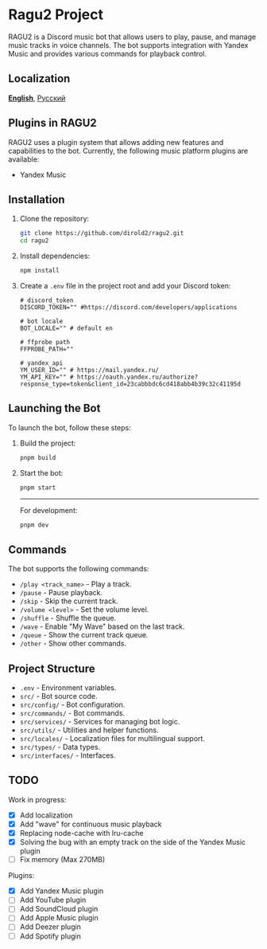 # Ragu2 Project

RAGU2 is a Discord music bot that allows users to play, pause, and manage music tracks in voice channels. The bot supports integration with Yandex Music and provides various commands for playback control.

## Localization

[__English__](./README.md), [Русский](./lang/ru/README.md)

## Plugins in RAGU2

RAGU2 uses a plugin system that allows adding new features and capabilities to the bot. Currently, the following music platform plugins are available:

- Yandex Music

## Installation

1. Clone the repository:

   ```bash
   git clone https://github.com/dirold2/ragu2.git
   cd ragu2
   ```

2. Install dependencies:

   ```bash
   npm install
   ```

3. Create a `.env` file in the project root and add your Discord token:

   ```env
   # discord_token
   DISCORD_TOKEN="" #https://discord.com/developers/applications

   # bot locale
   BOT_LOCALE="" # default en

   # ffprobe path
   FFPROBE_PATH="" 

   # yandex_api
   YM_USER_ID="" # https://mail.yandex.ru/
   YM_API_KEY="" # https://oauth.yandex.ru/authorize?response_type=token&client_id=23cabbbdc6cd418abb4b39c32c41195d
   ```

## Launching the Bot

To launch the bot, follow these steps:

1. Build the project:

   ```bash
   pnpm build
   ```

2. Start the bot:

   ```bash
   pnpm start
   ```

   ________________________

   For development:

   ```bash
   pnpm dev
   ```

## Commands

The bot supports the following commands:

- `/play <track_name>` - Play a track.
- `/pause` - Pause playback.
- `/skip` - Skip the current track.
- `/volume <level>` - Set the volume level.
- `/shuffle` - Shuffle the queue.
- `/wave` - Enable "My Wave" based on the last track.
- `/queue` - Show the current track queue.
- `/other` - Show other commands.

## Project Structure

- `.env` - Environment variables.
- `src/` - Bot source code.
- `src/config/` - Bot configuration.
- `src/commands/` - Bot commands.
- `src/services/` - Services for managing bot logic.
- `src/utils/` - Utilities and helper functions.
- `src/locales/` - Localization files for multilingual support.
- `src/types/` - Data types.
- `src/interfaces/` - Interfaces.

## TODO

Work in progress:

- [x] Add localization
- [x] Add "wave" for continuous music playback
- [x] Replacing node-cache with lru-cache
- [x] Solving the bug with an empty track on the side of the Yandex Music plugin
- [ ] Fix memory (Max 270MB)

Plugins:

- [x] Add Yandex Music plugin
- [ ] Add YouTube plugin
- [ ] Add SoundCloud plugin
- [ ] Add Apple Music plugin
- [ ] Add Deezer plugin
- [ ] Add Spotify plugin